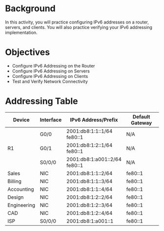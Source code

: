 # Background
In this activity, you will practice configuring IPv6 addresses on a router, servers, and clients. You will also practice verifying your IPv6 addressing implementation.
# Objectives
- Configure IPv6 Addressing on the Router
- Configure IPv6 Addressing on Servers
- Configure IPv6 Addressing on Clients
- Test and Verify Network Connectivity
# Addressing Table

<body>
    <div class="container">
        <table>
            <thead>
                <tr>
                    <th>Device</th>
                    <th>Interface</th>
                    <th>IPv6 Address/Prefix</th>
                    <th>Default Gateway</th>
                </tr>
            </thead>
            <tbody>
                <tr>
                    <td rowspan="3" class="device-cell">R1</td>
                    <td><span class="code">G0/0</span></td>
                    <td>
                        <span class="code">2001:db8:1:1::1/64</span><br>
                        <span class="code">fe80::1</span>
                    </td>
                    <td>N/A</td>
                </tr>
                <tr>
                    <td><span class="code">G0/1</span></td>
                    <td>
                        <span class="code">2001:db8:1:2::1/64</span><br>
                        <span class="code">fe80::1</span>
                    </td>
                    <td>N/A</td>
                </tr>
                <tr>
                    <td><span class="code">S0/0/0</span></td>
                    <td>
                        <span class="code">2001:db8:1:a001::2/64</span><br>
                        <span class="code">fe80::1</span>
                    </td>
                    <td>N/A</td>
                </tr>
                <tr>
                    <td class="device-cell">Sales</td>
                    <td>NIC</td>
                    <td><span class="code">2001:db8:1:1::2/64</span></td>
                    <td><span class="code">fe80::1</span></td>
                </tr>
                <tr>
                    <td class="device-cell">Billing</td>
                    <td>NIC</td>
                    <td><span class="code">2001:db8:1:1::3/64</span></td>
                    <td><span class="code">fe80::1</span></td>
                </tr>
                <tr>
                    <td class="device-cell">Accounting</td>
                    <td>NIC</td>
                    <td><span class="code">2001:db8:1:1::4/64</span></td>
                    <td><span class="code">fe80::1</span></td>
                </tr>
                <tr>
                    <td class="device-cell">Design</td>
                    <td>NIC</td>
                    <td><span class="code">2001:db8:1:2::2/64</span></td>
                    <td><span class="code">fe80::1</span></td>
                </tr>
                <tr>
                    <td class="device-cell">Engineering</td>
                    <td>NIC</td>
                    <td><span class="code">2001:db8:1:2::3/64</span></td>
                    <td><span class="code">fe80::1</span></td>
                </tr>
                <tr>
                    <td class="device-cell">CAD</td>
                    <td>NIC</td>
                    <td><span class="code">2001:db8:1:2::4/64</span></td>
                    <td><span class="code">fe80::1</span></td>
                </tr>
                <tr>
                    <td class="device-cell">ISP</td>
                    <td><span class="code">S0/0/0</span></td>
                    <td><span class="code">2001:db8:1:a001::1</span></td>
                    <td><span class="code">fe80::1</span></td>
                </tr>
            </tbody>
        </table>
    </div>
</body>
</html>
